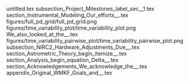 untitled.tex
subsection_Project_Milestones_label_sec__1.tex
section_Instrumental_Modeling_Our_efforts__.tex
figures/full_pd_grid/full_pd_grid.png
figures/time_variability_plot/time_variability_plot.png
We_also_looked_at_the__.tex
figures/time_variability_pairwise_plot/time_variability_pairwise_plot.png
subsection_NIRC2_Hardware_Adjustments_Due__.tex
section_Astrometric_Theory_begin_itemize__.tex
section_Analysis_begin_equation_Delta__.tex
section_Acknowledgements_We_acknowledge_the__.tex
appendix_Original_WMKF_Goals_and__.tex